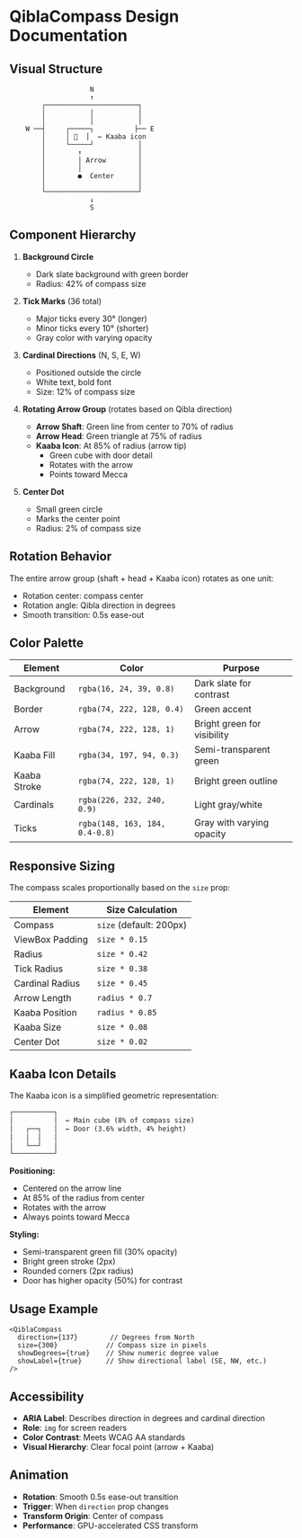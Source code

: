 # QiblaCompass Design Documentation

## Visual Structure

```
                    N
                    ↑
        ┌───────────────────────┐
        │           │           │
        │           │           │
    W ──┤     ┌─────┐          ├── E
        │     │ 🕋  │  ← Kaaba icon
        │     └─────┘           │
        │        ↑              │
        │        │ Arrow        │
        │        │              │
        │        ●  Center      │
        │                       │
        └───────────────────────┘
                    ↓
                    S
```

## Component Hierarchy

1. **Background Circle**
   - Dark slate background with green border
   - Radius: 42% of compass size

2. **Tick Marks** (36 total)
   - Major ticks every 30° (longer)
   - Minor ticks every 10° (shorter)
   - Gray color with varying opacity

3. **Cardinal Directions** (N, S, E, W)
   - Positioned outside the circle
   - White text, bold font
   - Size: 12% of compass size

4. **Rotating Arrow Group** (rotates based on Qibla direction)
   - **Arrow Shaft**: Green line from center to 70% of radius
   - **Arrow Head**: Green triangle at 75% of radius
   - **Kaaba Icon**: At 85% of radius (arrow tip)
     - Green cube with door detail
     - Rotates with the arrow
     - Points toward Mecca

5. **Center Dot**
   - Small green circle
   - Marks the center point
   - Radius: 2% of compass size

## Rotation Behavior

The entire arrow group (shaft + head + Kaaba icon) rotates as one unit:
- Rotation center: compass center
- Rotation angle: Qibla direction in degrees
- Smooth transition: 0.5s ease-out

## Color Palette

| Element | Color | Purpose |
|---------|-------|---------|
| Background | `rgba(16, 24, 39, 0.8)` | Dark slate for contrast |
| Border | `rgba(74, 222, 128, 0.4)` | Green accent |
| Arrow | `rgba(74, 222, 128, 1)` | Bright green for visibility |
| Kaaba Fill | `rgba(34, 197, 94, 0.3)` | Semi-transparent green |
| Kaaba Stroke | `rgba(74, 222, 128, 1)` | Bright green outline |
| Cardinals | `rgba(226, 232, 240, 0.9)` | Light gray/white |
| Ticks | `rgba(148, 163, 184, 0.4-0.8)` | Gray with varying opacity |

## Responsive Sizing

The compass scales proportionally based on the `size` prop:

| Element | Size Calculation |
|---------|-----------------|
| Compass | `size` (default: 200px) |
| ViewBox Padding | `size * 0.15` |
| Radius | `size * 0.42` |
| Tick Radius | `size * 0.38` |
| Cardinal Radius | `size * 0.45` |
| Arrow Length | `radius * 0.7` |
| Kaaba Position | `radius * 0.85` |
| Kaaba Size | `size * 0.08` |
| Center Dot | `size * 0.02` |

## Kaaba Icon Details

The Kaaba icon is a simplified geometric representation:

```svg
┌──────────┐
│          │  ← Main cube (8% of compass size)
│   ┌──┐   │  ← Door (3.6% width, 4% height)
│   │  │   │
│   └──┘   │
└──────────┘
```

**Positioning:**
- Centered on the arrow line
- At 85% of the radius from center
- Rotates with the arrow
- Always points toward Mecca

**Styling:**
- Semi-transparent green fill (30% opacity)
- Bright green stroke (2px)
- Rounded corners (2px radius)
- Door has higher opacity (50%) for contrast

## Usage Example

```tsx
<QiblaCompass 
  direction={137}        // Degrees from North
  size={300}            // Compass size in pixels
  showDegrees={true}    // Show numeric degree value
  showLabel={true}      // Show directional label (SE, NW, etc.)
/>
```

## Accessibility

- **ARIA Label**: Describes direction in degrees and cardinal direction
- **Role**: `img` for screen readers
- **Color Contrast**: Meets WCAG AA standards
- **Visual Hierarchy**: Clear focal point (arrow + Kaaba)

## Animation

- **Rotation**: Smooth 0.5s ease-out transition
- **Trigger**: When `direction` prop changes
- **Transform Origin**: Center of compass
- **Performance**: GPU-accelerated CSS transform
